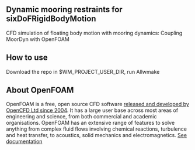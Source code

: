 ## Dynamic mooring restraints for sixDoFRigidBodyMotion
CFD simulation of floating body motion with mooring dynamics: Coupling MoorDyn with OpenFOAM

## How to use
Download the repo in $WM_PROJECT_USER_DIR, run Allwmake

## About OpenFOAM
OpenFOAM is a free, open source CFD software [released and developed by OpenCFD Ltd since 2004](http://www.openfoam.com/history/).
It has a large user base across most areas of engineering and science, from both commercial and academic organisations.
OpenFOAM has an extensive range of features to solve anything from complex fluid flows involving chemical reactions, turbulence and heat transfer, to acoustics, solid mechanics and electromagnetics.
[See documentation](http://www.openfoam.com/documentation)
